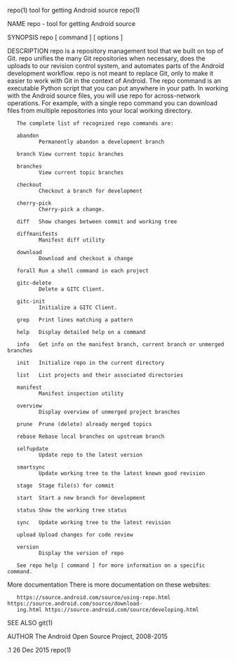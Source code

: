 repo(1)                            tool for getting Android source                            repo(1)

NAME
       repo - tool for getting Android source

SYNOPSIS
       repo [ command ] [ options  ]

DESCRIPTION
       repo  is  a  repository management tool that we built on top of Git. repo unifies the many Git
       repositories when necessary, does the uploads to our revision control  system,  and  automates
       parts  of  the Android development workflow. repo is not meant to replace Git, only to make it
       easier to work with Git in the context of Android. The repo command is  an  executable  Python
       script  that  you can put anywhere in your path. In working with the Android source files, you
       will use repo for across-network operations. For example, with a single repo command  you  can
       download files from multiple repositories into your local working directory.

       The complete list of recognized repo commands are:

       abandon
              Permanently abandon a development branch

       branch View current topic branches

       branches
              View current topic branches

       checkout
              Checkout a branch for development

       cherry-pick
              Cherry-pick a change.

       diff   Show changes between commit and working tree

       diffmanifests
              Manifest diff utility

       download
              Download and checkout a change

       forall Run a shell command in each project

       gitc-delete
              Delete a GITC Client.

       gitc-init
              Initialize a GITC Client.

       grep   Print lines matching a pattern

       help   Display detailed help on a command

       info   Get info on the manifest branch, current branch or unmerged branches

       init   Initialize repo in the current directory

       list   List projects and their associated directories

       manifest
              Manifest inspection utility

       overview
              Display overview of unmerged project branches

       prune  Prune (delete) already merged topics

       rebase Rebase local branches on upstream branch

       selfupdate
              Update repo to the latest version

       smartsync
              Update working tree to the latest known good revision

       stage  Stage file(s) for commit

       start  Start a new branch for development

       status Show the working tree status

       sync   Update working tree to the latest revision

       upload Upload changes for code review

       version
              Display the version of repo

       See repo help [ command ] for more information on a specific command.

More documentation
       There is more documentation on these websites:

       https://source.android.com/source/using-repo.html  https://source.android.com/source/download‐
       ing.html https://source.android.com/source/developing.html

SEE ALSO
       git(1)

AUTHOR
       The Android Open Source Project, 2008-2015

.1                                           26 Dec 2015                                      repo(1)
